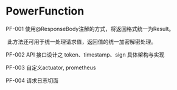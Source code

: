 # PowerFunction

PF-001   使用@ResponseBody注解的方式，将返回格式统一为Result。

​               此方法还可用于统一处理请求值，返回值的统一加密解密处理。

PF-002   API 接口设计之 token、timestamp、sign 具体架构与实现

PF-003   自定义actuator,  prometheus

PF-004    请求日志切面